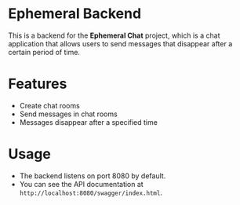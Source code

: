 # Ephemeral Backend

This is a backend for the **Ephemeral Chat** project, which is a chat application that allows users to send messages that disappear after a certain period of time.

# Features

-   Create chat rooms
-   Send messages in chat rooms
-   Messages disappear after a specified time

# Usage

-   The backend listens on port 8080 by default.
-   You can see the API documentation at `http://localhost:8080/swagger/index.html`.
